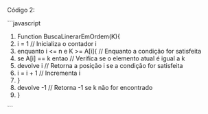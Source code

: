 ﻿Código 2:

\```javascript

1. Function BuscaLinerarEmOrdem(K){
1. i = 1                  // Inicializa o contador i
1. enquanto i <= n e K >= A[i]{  // Enquanto a condição for satisfeita
1. se A[i] == k entao         // Verifica se o elemento atual é igual a k
1. devolve i               // Retorna a posição i se a condição for satisfeita
1. i = i + 1                  // Incrementa i
1. }
1. devolve -1                    // Retorna -1 se k não for encontrado
1. }

\```
